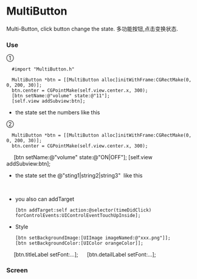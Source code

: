 # MultiButton
Multi-Button, click button change the state. 多功能按钮,点击变换状态.

### Use

①

      #import "MultiButton.h"

      MultiButton *btn = [[MultiButton alloc]initWithFrame:CGRectMake(0, 0, 200, 30)];
      btn.center = CGPointMake(self.view.center.x, 300);
      [btn setName:@"volume" state:@"11"];
      [self.view addSubview:btn];

* the state set the numbers like this

②

      MultiButton *btn = [[MultiButton alloc]initWithFrame:CGRectMake(0, 0, 200, 30)];
      btn.center = CGPointMake(self.view.center.x, 300);
      [btn setName:@"volume" state:@"ON|OFF"];
      [self.view addSubview:btn];
      
* the state set the @"sting1|string2|string3"  like this 

    

* you also can addTarget
        
      [btn addTarget:self action:@selector(timeDidClick) forControlEvents:UIControlEventTouchUpInside];

* Style
          
      [btn setBackgroundImage:[UIImage imageNamed:@"xxx.png"]];
      [btn setBackgroundColor:[UIColor orangeColor]];

      [btn.titleLabel setFont:...];
      [btn.detailLabel setFont:...];

 ### Screen
